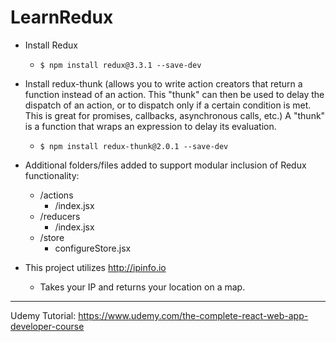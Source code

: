 # LearnRedux

- Install Redux
  - `$ npm install redux@3.3.1 --save-dev`

- Install redux-thunk (allows you to write action creators that return a function instead of an action. This "thunk"
  can then be used to delay the dispatch of an action, or to dispatch only if a certain condition is met. This is
  great for promises, callbacks, asynchronous calls, etc.)
  A "thunk" is a function that wraps an expression to delay its evaluation.
  - `$ npm install redux-thunk@2.0.1 --save-dev`

- Additional folders/files added to support modular inclusion of Redux functionality:
  - /actions
    - /index.jsx
  - /reducers
    - /index.jsx
  - /store
    - configureStore.jsx
  
- This project utilizes http://ipinfo.io
  - Takes your IP and returns your location on a map. 

---
Udemy Tutorial:
https://www.udemy.com/the-complete-react-web-app-developer-course
